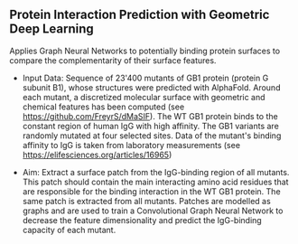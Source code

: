 ## Protein Interaction Prediction with Geometric Deep Learning

Applies Graph Neural Networks to potentially binding protein surfaces to compare the complementarity of their surface features. 

- Input Data: Sequence of 23'400 mutants of GB1 protein (protein G subunit B1), whose structures were predicted with AlphaFold. Around each mutant, a discretized 
molecular surface with geometric and chemical features has been computed (see https://github.com/FreyrS/dMaSIF). The WT GB1 protein binds to the constant region of human IgG with high affinity. 
The GB1 variants are randomly mutated at four selected sites. Data of the mutant's binding affinity to IgG is taken from laboratory measurements (see https://elifesciences.org/articles/16965) 

- Aim: Extract a surface patch from the IgG-binding region of all mutants. This patch should contain the main interacting amino acid residues that are
responsible for the binding interaction in the WT GB1 protein. The same patch is extracted from all mutants. Patches are modelled as graphs and are used to train 
a Convolutional Graph Neural Network to decrease the feature dimensionality and predict the IgG-binding capacity of each mutant. 
